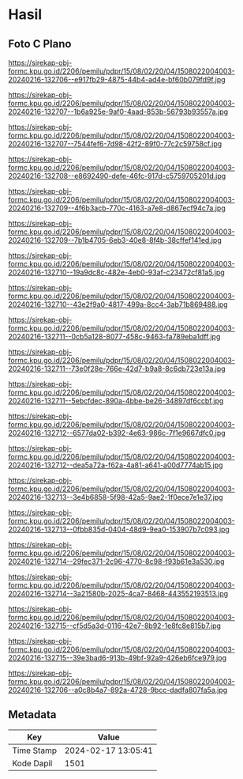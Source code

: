 # Hasil

## Foto C Plano

https://sirekap-obj-formc.kpu.go.id/2206/pemilu/pdpr/15/08/02/20/04/1508022004003-20240216-132706--e917fb29-4875-44b4-ad4e-bf60b079fd9f.jpg

https://sirekap-obj-formc.kpu.go.id/2206/pemilu/pdpr/15/08/02/20/04/1508022004003-20240216-132707--1b6a925e-9af0-4aad-853b-56793b93557a.jpg

https://sirekap-obj-formc.kpu.go.id/2206/pemilu/pdpr/15/08/02/20/04/1508022004003-20240216-132707--7544fef6-7d98-42f2-89f0-77c2c59758cf.jpg

https://sirekap-obj-formc.kpu.go.id/2206/pemilu/pdpr/15/08/02/20/04/1508022004003-20240216-132708--e8692490-defe-46fc-917d-c5759705201d.jpg

https://sirekap-obj-formc.kpu.go.id/2206/pemilu/pdpr/15/08/02/20/04/1508022004003-20240216-132709--4f6b3acb-770c-4163-a7e8-d867ecf94c7a.jpg

https://sirekap-obj-formc.kpu.go.id/2206/pemilu/pdpr/15/08/02/20/04/1508022004003-20240216-132709--7b1b4705-6eb3-40e8-8f4b-38cffef141ed.jpg

https://sirekap-obj-formc.kpu.go.id/2206/pemilu/pdpr/15/08/02/20/04/1508022004003-20240216-132710--19a9dc8c-482e-4eb0-93af-c23472cf81a5.jpg

https://sirekap-obj-formc.kpu.go.id/2206/pemilu/pdpr/15/08/02/20/04/1508022004003-20240216-132710--43e2f9a0-4817-499a-8cc4-3ab71b869488.jpg

https://sirekap-obj-formc.kpu.go.id/2206/pemilu/pdpr/15/08/02/20/04/1508022004003-20240216-132711--0cb5a128-8077-458c-9463-fa789eba1dff.jpg

https://sirekap-obj-formc.kpu.go.id/2206/pemilu/pdpr/15/08/02/20/04/1508022004003-20240216-132711--73e0f28e-766e-42d7-b9a8-8c6db723e13a.jpg

https://sirekap-obj-formc.kpu.go.id/2206/pemilu/pdpr/15/08/02/20/04/1508022004003-20240216-132711--5ebcfdec-890a-4bbe-be26-34897df6ccbf.jpg

https://sirekap-obj-formc.kpu.go.id/2206/pemilu/pdpr/15/08/02/20/04/1508022004003-20240216-132712--6577da02-b392-4e63-986c-7f1e9667dfc0.jpg

https://sirekap-obj-formc.kpu.go.id/2206/pemilu/pdpr/15/08/02/20/04/1508022004003-20240216-132712--dea5a72a-f62a-4a81-a641-a00d7774ab15.jpg

https://sirekap-obj-formc.kpu.go.id/2206/pemilu/pdpr/15/08/02/20/04/1508022004003-20240216-132713--3e4b6858-5f98-42a5-9ae2-1f0ece7e1e37.jpg

https://sirekap-obj-formc.kpu.go.id/2206/pemilu/pdpr/15/08/02/20/04/1508022004003-20240216-132713--0fbb835d-0404-48d9-9ea0-153907b7c093.jpg

https://sirekap-obj-formc.kpu.go.id/2206/pemilu/pdpr/15/08/02/20/04/1508022004003-20240216-132714--29fec371-2c96-4770-8c98-f93b61e3a530.jpg

https://sirekap-obj-formc.kpu.go.id/2206/pemilu/pdpr/15/08/02/20/04/1508022004003-20240216-132714--3a21580b-2025-4ca7-8468-443552193513.jpg

https://sirekap-obj-formc.kpu.go.id/2206/pemilu/pdpr/15/08/02/20/04/1508022004003-20240216-132715--cf5d5a3d-0116-42e7-8b92-1e8fc8e815b7.jpg

https://sirekap-obj-formc.kpu.go.id/2206/pemilu/pdpr/15/08/02/20/04/1508022004003-20240216-132715--39e3bad6-913b-49bf-92a9-426eb6fce979.jpg

https://sirekap-obj-formc.kpu.go.id/2206/pemilu/pdpr/15/08/02/20/04/1508022004003-20240216-132706--a0c8b4a7-892a-4728-9bcc-dadfa807fa5a.jpg


## Metadata

| Key        | Value               |
| ---------- | ------------------- |
| Time Stamp | 2024-02-17 13:05:41 |
| Kode Dapil | 1501                |




